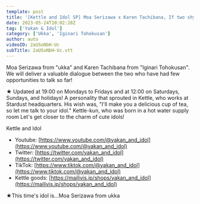 ```yaml
---
template: post
title: '[Kettle and Idol SP] Moa Serizawa x Karen Tachibana, If two shy people talk... Part 1'
date: 2023-05-24T10:02:28Z
tag: ['Yakan & Idol']
category: ['Ukka', 'Iginari Tohokusan']
author: auto 
videoID: 2aUSoNbH-Uc
subTitle: 2aUSoNbH-Uc.vtt
---
```

Moa Serizawa from "ukka" and Karen Tachibana from "Iginari Tohokusan".
We will deliver a valuable dialogue between the two who have had few opportunities to talk so far!

★ Updated at 19:00 on Mondays to Fridays and at 12:00 on Saturdays, Sundays, and holidays!
A personality that sprouted in Kettle, who works at Stardust headquarters.
His wish was, "I'll make you a delicious cup of tea, so let me talk to your idol."
Kettle-kun, who was born in a hot water supply room
Let's get closer to the charm of cute idols!

Kettle and Idol

- Youtube: [https://www.youtube.com/@yakan_and_idol](https://www.youtube.com/@yakan_and_idol)
- Twitter: [https://twitter.com/yakan_and_idol](https://twitter.com/yakan_and_idol)
- TikTok: [https://www.tiktok.com/@yakan_and_idol](https://www.tiktok.com/@yakan_and_idol)
- Kettle goods: [https://mailivis.jp/shops/yakan_and_idol](https://mailivis.jp/shops/yakan_and_idol)

★This time's idol is...Moa Serizawa from ukka